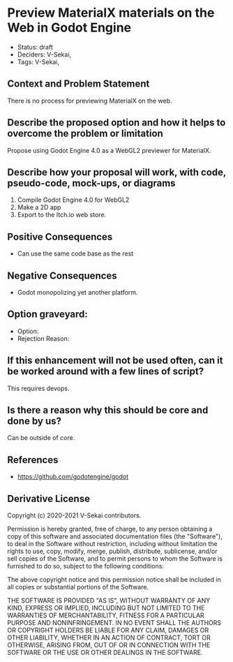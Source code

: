 # Preview MaterialX materials on the Web in Godot Engine

- Status: draft <!-- draft | rejected | accepted | deprecated | superseded by -->
- Deciders: V-Sekai,
- Tags: V-Sekai,

## Context and Problem Statement

There is no process for previewing MaterialX on the web.

## Describe the proposed option and how it helps to overcome the problem or limitation

Propose using Godot Engine 4.0 as a WebGL2 previewer for MaterialX.

## Describe how your proposal will work, with code, pseudo-code, mock-ups, or diagrams

1. Compile Godot Engine 4.0 for WebGL2
1. Make a 2D app
1. Export to the Itch.io web store.

## Positive Consequences <!-- optional -->

- Can use the same code base as the rest

## Negative Consequences <!-- optional -->

- Godot monopolizing yet another platform.

## Option graveyard: <!-- same as above -->

- Option: <!-- [List the proposed options no longer open for consideration.] -->
- Rejection Reason: <!-- [List the reasons for the rejection: (the Bad traits)] -->

## If this enhancement will not be used often, can it be worked around with a few lines of script?

This requires devops.

## Is there a reason why this should be core and done by us?

Can be outside of core.

## References <!-- optional -->

- https://github.com/godotengine/godot

## Derivative License

Copyright (c) 2020-2021 V-Sekai contributors.

Permission is hereby granted, free of charge, to any person obtaining a copy
of this software and associated documentation files (the "Software"), to deal
in the Software without restriction, including without limitation the rights
to use, copy, modify, merge, publish, distribute, sublicense, and/or sell
copies of the Software, and to permit persons to whom the Software is
furnished to do so, subject to the following conditions:

The above copyright notice and this permission notice shall be included in all
copies or substantial portions of the Software.

THE SOFTWARE IS PROVIDED "AS IS", WITHOUT WARRANTY OF ANY KIND, EXPRESS OR
IMPLIED, INCLUDING BUT NOT LIMITED TO THE WARRANTIES OF MERCHANTABILITY,
FITNESS FOR A PARTICULAR PURPOSE AND NONINFRINGEMENT. IN NO EVENT SHALL THE
AUTHORS OR COPYRIGHT HOLDERS BE LIABLE FOR ANY CLAIM, DAMAGES OR OTHER
LIABILITY, WHETHER IN AN ACTION OF CONTRACT, TORT OR OTHERWISE, ARISING FROM,
OUT OF OR IN CONNECTION WITH THE SOFTWARE OR THE USE OR OTHER DEALINGS IN THE
SOFTWARE.
